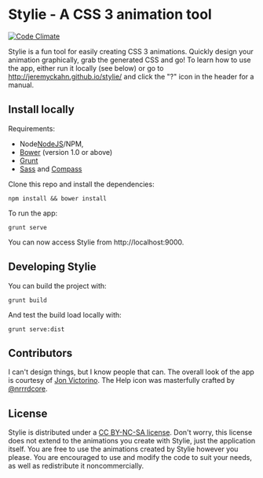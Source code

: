 # Stylie - A CSS 3 animation tool

[![Code Climate](https://codeclimate.com/github/jeremyckahn/stylie/badges/gpa.svg)](https://codeclimate.com/github/jeremyckahn/stylie)

Stylie is a fun tool for easily creating CSS 3 animations. Quickly design your
animation graphically, grab the generated CSS and go!  To learn how to use the
app, either run it locally (see below) or go to
http://jeremyckahn.github.io/stylie/ and click the "?" icon in the header for a
manual.

## Install locally

Requirements:

* Node[NodeJS](http://nodejs.org/)/NPM,
* [Bower](http://bower.io/) (version 1.0 or above)
* [Grunt](http://gruntjs.com/)
* [Sass](http://sass-lang.com/) and [Compass](http://compass-style.org/)

Clone this repo and install the dependencies:

````
npm install && bower install
````

To run the app:

````
grunt serve
````

You can now access Stylie from http://localhost:9000.

## Developing Stylie

You can build the project with:

````
grunt build
````

And test the build load locally with:

````
grunt serve:dist
````

## Contributors

I can't design things, but I know people that can.  The overall look of the app
is courtesy of [Jon Victorino](http://www.jonvictorino.com/).  The Help icon
was masterfully crafted by [@nrrrdcore](https://github.com/nrrrdcore).

## License

Stylie is distributed under a [CC BY-NC-SA
license](http://creativecommons.org/licenses/by-nc-sa/4.0/legalcode).  Don't
worry, this license does not extend to the animations you create with Stylie,
just the application itself.  You are free to use the animations created by
Stylie however you please.  You are encouraged to use and modify the code to
suit your needs, as well as redistribute it noncommercially.
